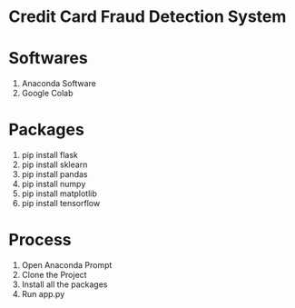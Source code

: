 
# Credit Card Fraud Detection System

# Softwares
1. Anaconda Software
2. Google Colab

# Packages
1. pip install flask
2. pip install sklearn
3. pip install pandas
4. pip install numpy
5. pip install matplotlib
6. pip install tensorflow

# Process
1. Open Anaconda Prompt
2. Clone the Project
3. Install all the packages
4. Run app.py
